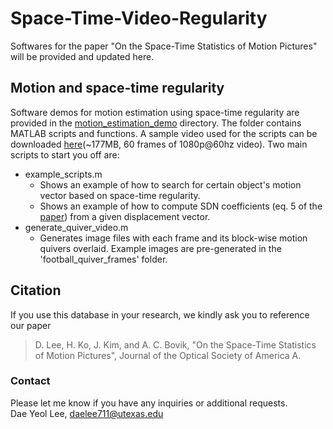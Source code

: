 # Space-Time-Video-Regularity
Softwares for the paper "On the Space-Time Statistics of Motion Pictures" will be provided and updated here.

## Motion and space-time regularity
Software demos for motion estimation using space-time regularity are provided in the [motion_estimation_demo](/motion_estimation_demo) directory. The folder contains MATLAB scripts and functions. A sample video used for the scripts can be downloaded 
[here](https://utexas.box.com/shared/static/b21jy5y92oknewmcq0p0wqdgyv7qmbe6.yuv)(~177MB, 60 frames of 1080p@60hz video). Two main scripts to start you off are:  
* example_scripts.m  
  - Shows an example of  how to search for certain object's motion vector based on space-time regularity. 
  - Shows an example of how to compute SDN coefficients (eq. 5 of the [paper](https://arxiv.org/ftp/arxiv/papers/2101/2101.12516.pdf)) from a given displacement vector.   
* generate_quiver_video.m  
  - Generates image files with each frame and its block-wise motion quivers overlaid. Example images are pre-generated in the 'football_quiver_frames' folder.
  
## Citation
If you use this database in your research, we kindly ask you to reference our paper

>D. Lee, H. Ko, J. Kim, and A. C. Bovik, "On the Space-Time Statistics of Motion Pictures", Journal of the Optical Society of America A. 


### Contact
Please let me know if you have any inquiries or additional requests.   
Dae Yeol Lee, daelee711@utexas.edu
